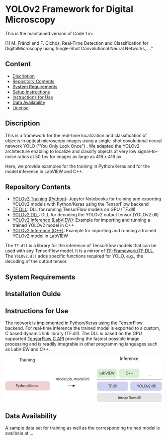 # YOLOv2 Framework for Digital Microscopy

This is the maintained version of Code 1 in:

[1] M. Fränzl and F. Cichos, Real-Time Detection and Classification for DigitalMicroscopy using Single-Shot Convolutional Neural Networks, *...*" 

## Content

- [Discription](#discription)
- [Repository Contents](#repository-contents)
- [System Requirements](#system-requirements)
- [Setup Instructions](#installation-guide)
- [Instructions for Use](#instructions-for-use)
- [Data Availability](#data-availability)
- [License](./LICENSE)


## Discription 

This is a framework for the real-time localization and classification of objects in optical microscopy images using a single-shot covolutional neural network YOLO ("You Only Look Once") . We adapted the YOLOv2 architecture enabling to localize and classify objects at very low signal-to-noise ratios at 50 fps for images as large as 416 x 416 px.

Here, we provide examples for the training in Python/Keras and for the model inference in LabVIEW and C++.

## Repository Contents

- [YOLOv2 Training (Python)](./YOLOv2%20Training%20(Python)): Jupyter Notebooks for training and exporting YOLOv2 models with Python/Keras using the TensorFlow backend
- [TF DLL](./TF%20DLL): DLL for running TensorFlow models on GPU (TF.dll)
- [YOLOv2 DLL](./YOLOv2%20DLL): DLL for decoding the YOLOv2 output tensor (YOLOv2.dll)
- [YOLOv2 Inference (LabVIEW)](./YOLOv2%20Inference%20(LabVIEW)): Example for importing and running a trained YOLOv2 model in C++ 
- [YOLOv2 Inference (C++)](./YOLOv2%20Inference%20(C%2B%2B)): Example for importing and running a trained YOLOv2 model in LabVIEW

The `TF.dll` is a library for the inference of TensorFlow models that can be used with any TensorFlow model. It is a mirror of [TF-Framework/TF DLL](https://github.com/Molecular-Nanophotonics/TF-Framework). The `YOLOv2.dll` adds specific functions required for YOLO, e.g., the decoding of the output tensor.


## System Requirements

## Installation Guide

## Instructions for Use

The network is implemented in Python/Keras using the TensorFlow backend. For real-time inference the trained model is exported to a custom, C based dynamic link library (TF.dll). The DLL is based on the GPU supported [TensorFlow C API](https://www.tensorflow.org/install/lang_c) providing the fastest possible image processing and is readily integrable in other programming languages such as LabVIEW and C++.

<p align="center"><img src="Resources/Software-Design.png" width=550></p>

## Data Availability

A sample data set for training as well as the corresponding trained model is availbale at ...




